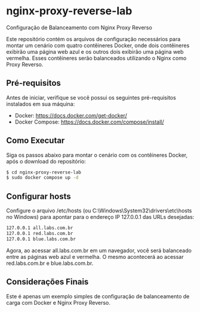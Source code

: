 # nginx-proxy-reverse-lab
Configuração de Balanceamento com Nginx Proxy Reverso

Este repositório contém os arquivos de configuração necessários para montar um cenário com quatro contêineres Docker, onde dois contêineres exibirão uma página web azul e os outros dois exibirão uma página web vermelha. Esses contêineres serão balanceados utilizando o Nginx como Proxy Reverso.

## Pré-requisitos
Antes de iniciar, verifique se você possui os seguintes pré-requisitos instalados em sua máquina:

* Docker: https://docs.docker.com/get-docker/
* Docker Compose: https://docs.docker.com/compose/install/


## Como Executar
Siga os passos abaixo para montar o cenário com os contêineres Docker, após o download do repositório:
```bash
$ cd nginx-proxy-reverse-lab
$ sudo docker compose up -d
```

## Configurar hosts
Configure o arquivo /etc/hosts (ou C:\Windows\System32\drivers\etc\hosts no Windows) para apontar para o endereço IP 127.0.0.1 das URLs desejadas:
```bash
127.0.0.1 all.labs.com.br
127.0.0.1 red.labs.com.br
127.0.0.1 blue.labs.com.br
```

Agora, ao acessar all.labs.com.br em um navegador, você será balanceado entre as páginas web azul e vermelha. O mesmo acontecerá ao acessar red.labs.com.br e blue.labs.com.br.

## Considerações Finais
Este é apenas um exemplo simples de configuração de balanceamento de carga com Docker e Nginx Proxy Reverso.
